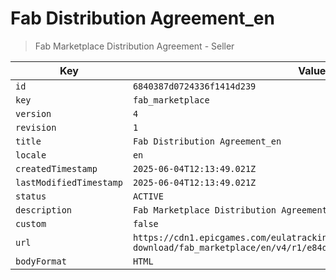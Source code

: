 # Fab Distribution Agreement_en

> Fab Marketplace Distribution Agreement - Seller

| Key | Value |
| --- | ----- |
| `id` | `6840387d0724336f1414d239` |
| `key` | `fab_marketplace` |
| `version` | `4` |
| `revision` | `1` |
| `title` | `Fab Distribution Agreement_en` |
| `locale` | `en` |
| `createdTimestamp` | `2025-06-04T12:13:49.021Z` |
| `lastModifiedTimestamp` | `2025-06-04T12:13:49.021Z` |
| `status` | `ACTIVE` |
| `description` | `Fab Marketplace Distribution Agreement - Seller` |
| `custom` | `false` |
| `url` | `https://cdn1.epicgames.com/eulatracking-download/fab_marketplace/en/v4/r1/e84d344dff2dbef8941f1a70eb1d6227.pdf` |
| `bodyFormat` | `HTML` |
